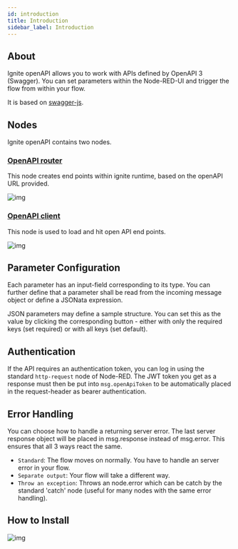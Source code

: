 ```yaml
---
id: introduction
title: Introduction
sidebar_label: Introduction
---
```


## About

Ignite openAPI allows you to work with APIs defined by OpenAPI 3 (Swagger). You can set parameters within the Node-RED-UI and trigger the flow from within your flow.

It is based on <a href="https://github.com/swagger-api/swagger-js" target="_blank">swagger-js</a>.

## Nodes

Ignite openAPI contains two nodes.

### [OpenAPI router](./open-api-router "OpenAPI Router")


This node creates end points within ignite runtime, based on the openAPI URL provided.


![img](/assets/docs/open-api/ignite-open-api-router.png)

### [OpenAPI client](./open-api-client "OpenAPI Client")

This node is used to load and hit open API end points.

![img](/assets/docs/open-api/ignite-open-api-client.png)

## Parameter Configuration

Each parameter has an input-field corresponding to its type. You can further define that a parameter shall be read from the incoming message object or define a JSONata expression.

JSON parameters may define a sample structure. You can set this as the value by clicking the corresponding button - either with only the required keys (set required) or with all keys (set default).

## Authentication

If the API requires an authentication token, you can log in using the standard `http-request` node of Node-RED. The JWT token you get as a response must then be put into `msg.openApiToken` to be automatically placed in the request-header as bearer authentication.

## Error Handling

You can choose how to handle a returning server error. The last server response object will be placed in msg.response instead of msg.error. This ensures that all 3 ways react the same.

* `Standard`: The flow moves on normally. You have to handle an server error in your flow.
* `Separate output`: Your flow will take a different way.
* `Throw an exception`: Throws an node.error which can be catch by the standard 'catch' node (useful for many nodes with the same error handling).

## How to Install

![img](/assets/docs/open-api/ignite-open-api-install.gif)
